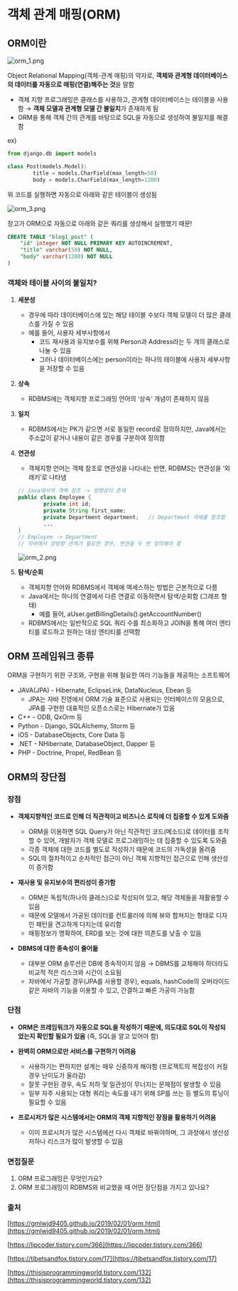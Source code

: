 # 객체 관계 매핑(ORM)

## ORM이란

![orm_1.png](%E1%84%80%E1%85%A2%E1%86%A8%E1%84%8E%E1%85%A6%20%E1%84%80%E1%85%AA%E1%86%AB%E1%84%80%E1%85%A8%20%E1%84%86%E1%85%A2%E1%84%91%E1%85%B5%E1%86%BC(ORM)%20c270799c368d46c5a91e7ffaea17dbe2/orm_1.png)

Object Relational Mapping(객체-관계 매핑)의 약자로, **객체와 관계형 데이터베이스의 데이터를 자동으로 매핑(연결)해주는 것**을 말함

- 객체 지향 프로그래밍은 클래스를 사용하고, 관계형 데이터베이스는 테이블을 사용함
→ **객체 모델과 관계형 모델 간 불일치**가 존재하게 됨
- ORM을 통해 객체 간의 관계를 바탕으로 SQL을 자동으로 생성하여 불일치를 해결함

ex)

```python
from django.db import models

class Post(models.Model):
		title = models.CharField(max_length=50)
		body = models.CharField(max_length=1200)
```

위 코드를 실행하면 자동으로 아래와 같은 테이블이 생성됨

![orm_3.png](%E1%84%80%E1%85%A2%E1%86%A8%E1%84%8E%E1%85%A6%20%E1%84%80%E1%85%AA%E1%86%AB%E1%84%80%E1%85%A8%20%E1%84%86%E1%85%A2%E1%84%91%E1%85%B5%E1%86%BC(ORM)%20c270799c368d46c5a91e7ffaea17dbe2/orm_3.png)

장고가 ORM으로 자동으로 아래와 같은 쿼리를 생성해서 실행했기 때문!

```sql
CREATE TABLE "blog1_post" (
	"id" integer NOT NULL PRIMARY KEY AUTOINCREMENT, 
	"title" varchar(50) NOT NULL, 
	"body" varchar(1200) NOT NULL
)
```

### 객체와 테이블 사이의 불일치?

1. **세분성** 
    - 경우에 따라 데이터베이스에 있는 해당 테이블 수보다 객체 모델이 더 많은 클래스를 가질 수 있음
    - 예를 들어, 사용자 세부사항에서
        - 코드 재사용과 유지보수를 위해 Person과 Address라는 두 개의 클래스로 나눌 수 있음
        - 그러나 데이터베이스에는 person이라는 하나의 테이블에 사용자 세부사항을 저장할 수 있음
2. **상속** 
    - RDBMS에는 객체지향 프로그래밍 언어의 ‘상속’ 개념이 존재하지 않음
3. **일치** 
    - RDBMS에서는 PK가 같으면 서로 동일한 record로 정의하지만, Java에서는 주소값이 같거나 내용이 같은 경우를 구분하여 정의함
4. **연관성**
    - 객체지향 언어는 객체 참조로 연관성을 나타내는 반면, RDBMS는 연관성을 ‘외래키’로 나타냄
    
    ```java
    // Java에서의 객체 참조 -> 방향성이 존재
    public class Employee {
    		private int id;
    		private String first_name;
    		private Department department;   // Department 객체를 참조함
    		...
    }
    // Employee -> Department
    // 자바에서 양방향 관계가 필요한 경우, 연관을 두 번 정의해야 함 
    ```
    
    ![orm_2.png](%E1%84%80%E1%85%A2%E1%86%A8%E1%84%8E%E1%85%A6%20%E1%84%80%E1%85%AA%E1%86%AB%E1%84%80%E1%85%A8%20%E1%84%86%E1%85%A2%E1%84%91%E1%85%B5%E1%86%BC(ORM)%20c270799c368d46c5a91e7ffaea17dbe2/orm_2.png)
    

1. **탐색/순회**
    - 객체지향 언어와 RDBMS에서 객체에 액세스하는 방법은 근본적으로 다름
    - Java에서는 하나의 연결에서 다른 연결로 이동하면서 탐색/순회함 (그래프 형태)
        - 예를 들어, aUser.getBillingDetails().getAccountNumber()
    - RDBMS에서는 일반적으로 SQL 쿼리 수를 최소화하고 JOIN을 통해 여러 엔티티를 로드하고 원하는 대상 엔티티를 선택함

## ORM 프레임워크 종류

ORM을 구현하기 위한 구조와, 구현을 위해 필요한 여러 기능들을 제공하는 소프트웨어

- JAVA(JPA) - Hibernate, EclipseLink, DataNucleus, Ebean 등
    - JPA는 자바 진영에서 ORM 기술 표준으로 사용되는 인터페이스의 모음으로, JPA를 구현한 대표적인 오픈소스로는 Hibernate가 있음
- C++ - ODB, QxOrm 등
- Python - Django, SQLAlchemy, Storm 등
- iOS - DatabaseObjects, Core Data 등
- .NET - NHibernate, DatabaseObject, Dapper 등
- PHP - Doctrine, Propel, RedBean 등

## ORM의 장단점

### 장점

- **객체지향적인 코드로 인해 더 직관적이고 비즈니스 로직에 더 집중할 수 있게 도와줌**
    - ORM을 이용하면 SQL Query가 아닌 직관적인 코드(메소드)로 데이터를 조작할 수 있어, 개발자가 객체 모델로 프로그래밍하는 데 집중할 수 있도록 도와줌
    - 각종 객체에 대한 코드를 별도로 작성하기 때문에 코드의 가독성을 올려줌
    - SQL의 절차적이고 순차적인 접근이 아닌 객체 지향적인 접근으로 인해 생산성이 증가함
    
- **재사용 및 유지보수의 편리성이 증가함**
    - ORM은 독립적(하나의 클래스)으로 작성되어 있고, 해당 객체들을 재활용할 수 있음
    - 때문에 모델에서 가공된 데이터를 컨트롤러에 의해 뷰와 합쳐지는 형태로 디자인 패턴을 견고하게 다지는데 유리함
    - 매핑정보가 명확하여, ERD를 보는 것에 대한 의존도를 낮출 수 있음
    
- **DBMS에 대한 종속성이 줄어듦**
    - 대부분 ORM 솔루션은 DB에 종속적이지 않음 → DBMS를 교체해야 하더라도 비교적 적은 리스크와 시간이 소요됨
    - 자바에서 가공할 경우(JPA를 사용할 경우), equals, hashCode의 오버라이드 같은 자바의 기능을 이용할 수 있고, 간결하고 빠른 가공이 가능함

### 단점

- **ORM은 프레임워크가 자동으로 SQL을 작성하기 때문에, 의도대로 SQL이 작성되었는지 확인할 필요가 있음** (즉, SQL을 알고 있어야 함)

- **완벽히 ORM으로만 서비스를 구현하기 어려움**
    - 사용하기는 편하지만 설계는 매우 신중하게 해야함 (프로젝트의 복잡성이 커질 경우 난이도가 올라감)
    - 잘못 구현된 경우, 속도 저하 및 일관성이 무너지는 문제점이 발생할 수 있음
    - 일부 자주 사용되는 대형 쿼리는 속도를 내기 위해 SP를 쓰는 등 별도의 튜닝이 필요할 수 있음
    
- **프로시저가 많은 시스템에서는 ORM의 객체 지향적인 장점을 활용하기 어려움**
    - 이미 프로시저가 많은 시스템에선 다시 객체로 바꿔야하며, 그 과정에서 생산성 저하나 리스크가 많이 발생할 수 있음

### 면접질문

1. ORM 프로그래밍은 무엇인가요?
2. ORM 프로그래밍이 RDBMS와 비교했을 때 어떤 장단점을 가지고 있나요?

### 출처

[https://gmlwjd9405.github.io/2019/02/01/orm.html](https://gmlwjd9405.github.io/2019/02/01/orm.html)

[https://lipcoder.tistory.com/366](https://lipcoder.tistory.com/366)

[https://tibetsandfox.tistory.com/17](https://tibetsandfox.tistory.com/17)

[https://thisisprogrammingworld.tistory.com/132](https://thisisprogrammingworld.tistory.com/132)